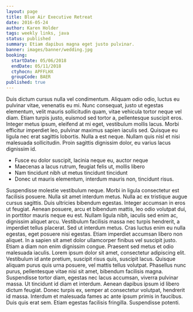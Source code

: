 ```yaml
---
layout: page
title: Blue Air Executive Retreat
date: 2016-05-24
author: Karen Holder
tags: weekly links, java
status: published
summary: Etiam dapibus magna eget justo pulvinar.
banner: images/banner/wedding.jpg
booking:
  startDate: 05/06/2018
  endDate: 05/11/2018
  ctyhocn: APFFLHX
  groupCode: BAER
published: true
---
```

Duis dictum cursus nulla vel condimentum. Aliquam odio odio, luctus eu pulvinar vitae, venenatis eu mi. Nunc consequat, justo ut egestas elementum, velit mauris sollicitudin quam, vitae vehicula tortor neque vel diam. Etiam turpis justo, euismod sed tortor a, pellentesque suscipit eros. Integer metus ipsum, eleifend at mi eget, vestibulum mollis lacus. Morbi efficitur imperdiet leo, pulvinar maximus sapien iaculis sed. Quisque eu ligula nec erat sagittis lobortis. Nulla a est neque. Nullam quis nisl et nisi malesuada sollicitudin. Proin sagittis dignissim dolor, eu varius lacus dignissim id.

* Fusce eu dolor suscipit, lacinia neque eu, auctor neque
* Maecenas a lacus rutrum, feugiat felis ut, mollis libero
* Nam tincidunt nibh ut metus tincidunt tincidunt
* Donec ut mauris elementum, interdum mauris non, tincidunt risus.

Suspendisse molestie vestibulum neque. Morbi in ligula consectetur est facilisis posuere. Nulla sit amet interdum metus. Nulla ac ex tristique augue cursus sagittis. Duis ultricies bibendum egestas. Integer accumsan in eros ut feugiat. Aenean posuere, arcu et bibendum mattis, leo odio volutpat dui, in porttitor mauris neque eu est. Nullam ligula nibh, iaculis sed enim ac, dignissim aliquet arcu. Vestibulum facilisis massa nec turpis hendrerit, a imperdiet tellus placerat. Sed ut interdum metus. Cras luctus enim eu nulla egestas, eget posuere nisi egestas. Etiam imperdiet accumsan libero non aliquet. In a sapien sit amet dolor ullamcorper finibus vel suscipit justo. Etiam a diam non enim dignissim congue. Praesent sed metus et odio malesuada iaculis. Lorem ipsum dolor sit amet, consectetur adipiscing elit.
Vestibulum id ante pretium, suscipit risus quis, suscipit lacus. Quisque aliquam purus quis urna posuere, vel mattis tellus volutpat. Phasellus nunc purus, pellentesque vitae nisi sit amet, bibendum facilisis magna. Suspendisse tortor diam, egestas nec lacus accumsan, viverra pulvinar massa. Ut tincidunt id diam et interdum. Aenean dapibus ipsum id libero dictum feugiat. Donec turpis ex, semper at consectetur volutpat, hendrerit id massa. Interdum et malesuada fames ac ante ipsum primis in faucibus. Duis quis erat sem. Etiam egestas facilisis fringilla. Suspendisse potenti.
